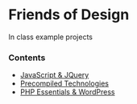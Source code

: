 # Friends of Design

In class example projects

### Contents

  * [JavaScript & JQuery](javascriptandjquery/README.md)
  * [Precompiled Technologies](precompiledtechnologies/README.md)
  * [PHP Essentials & WordPress](phpandwordpress/README.md)